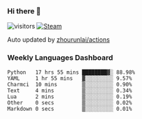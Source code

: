 ### Hi there 👋

![visitors](https://visitor-badge.glitch.me/badge?page_id=zhourunlai)
[![Steam](https://img.shields.io/badge/dynamic/json?label=Steam&query=%24.data.totalSubs&url=https%3A%2F%2Fapi.spencerwoo.com%2Fsubstats%2F%3Fsource%3DsteamGames%26queryKey%3D76561198285156854&suffix=%20Games&logo=steam&labelColor=134375&color=0b1a37&longCache=true)](http://steamcommunity.com/profiles/76561198285156854)

Auto updated by <a href="https://github.com/zhourunlai/zhourunlai/actions" target="_blank">zhourunlai/actions</a>

### Weekly Languages Dashboard

<!--PART:wakatime-->
```text
Python   17 hrs 55 mins ████████▓░ 88.98%
YAML     1 hr 55 mins   ▓░░░░░░░░░ 9.57%
Charmci  10 mins        ▒░░░░░░░░░ 0.90%
Text     4 mins         ▒░░░░░░░░░ 0.34%
Lua      2 mins         ▒░░░░░░░░░ 0.19%
Other    0 secs         ▒░░░░░░░░░ 0.02%
Markdown 0 secs         ▒░░░░░░░░░ 0.01%
```
<!--PART:wakatime-->
